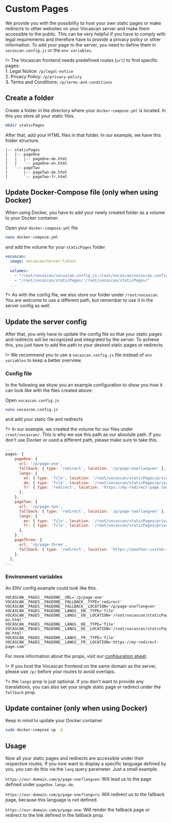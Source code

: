 # Custom Pages

We provide you with the possibility to host your own static pages or make redirects to other websites on your Vocascan
server and make them accessible to the public. This can be very helpful if you have to comply with legal requirements
and therefore have to provide a privacy policy or other information. To add your page to the server, you need to define
them in `vocascan.config.js` or the `env variables`.

!> The Vocascan frontend needs predefined routes (`url`) to find specific pages:</br> 1. Legal Notice:
`/p/legal-notice`</br>2. Privacy Policy: `/p/privacy-policy`</br>3. Terms and Conditions: `/p/terms-and-conditions`

## Create a folder

Create a folder in the directory where your `docker-compose.yml` is located. In this you store all your static files.

```bash
mkdir staticPages
```

After that, add your HTML files in that folder. In our example, we have this folder structure.

```
|-- staticPages
|   |-- pageOne
|   |   |-- pageOne-de.html
|   |   `-- pageOne-en.html
|   `-- pageTwo
|       |-- pageTwo-de.html
|       `-- pageTwo-fr.html
```

## Update Docker-Compose file (only when using Docker)

When using Docker, you have to add your newly created folder as a volume to your Docker container.

Open your `docker-compose.yml` file

```bash
nano docker-compose.yml
```

and add the volume for your `staticPages` folder

```yml
vocascan:
  image: vocascan/server:latest
  ...
  volumes:
    - "/root/vocascan/vocascan.config.js:/root/vocascan/vocascan.config.js:ro"
    - "/root/vocascan/staticPages/:/root/vocascan/staticPages/"
  ...
```

?> As with the config file, we also store our folder under `/root/vocascan`. You are welcome to use a different path,
but remember to use it in the server config as well.

## Update the server config

After that, you only have to update the config file so that your static pages and redirects will be recognized and
integrated by the server. To achieve this, you just have to add the path to your desired static pages or redirects.

!> We recommend you to use a `vocascan.config.js` file instead of `env variables` to keep a better overview.

<!-- tabs:start -->

### **Config file**

In the following we show you an example configuration to show you how it can look like with the files created above:

Open `vocascan.config.js`

```bash
nano vocascan.config.js
```

and add your static file and redirects

?> In our example, we created the volume for our files under `/root/vocascan/`. This is why we use this path as our
absolute path. If you don't use Docker or used a different path, please make sure to take this.

```js
...
pages: {
    pageOne: {
      url: '/p/page-one',
      fallback: { type: 'redirect', location: '/p/page-one?lang=en' },
      langs: {
        en: { type: 'file', location: '/root/vocascan/staticPages/privacy-en.html' },
        de: { type: 'file', location: '/root/vocascan/staticPages/privacy-de.html' },
        fr: { type: 'redirect', location: 'https://my-redirect-page.com'}
      },
    },
    pageTwo: {
      url: '/p/page-two',
      fallback: { type: 'redirect', location: '/p/page-two?lang=en' },
      langs: {
        en: { type: 'file', location: '/root/vocascan/staticPages/privacy-en.html' },
        fr: { type: 'file', location: '/root/vocascan/staticPages/privacy-fr.html' },
      },
    },
    pageThree: {
      url: '/p/page-three',
      fallback: { type: 'redirect', location: 'https://another-custom-redirect' },
    },
  },
...
```

### **Environment variables**

An ENV config example could look like this.

```env
VOCASCAN__PAGES__PAGEONE__URL='/p/page-one'
VOCASCAN__PAGES__PAGEONE__FALLBACK__TYPE='redirect'
VOCASCAN__PAGES__PAGEONE__FALLBACK__LOCATION='/p/page-one?lang=en'
VOCASCAN__PAGES__PAGEONE__LANGS__EN__TYPE='file'
VOCASCAN__PAGES__PAGEONE__LANGS__EN__LOCATION='/root/vocascan/staticPages/privacy-en.html'
VOCASCAN__PAGES__PAGEONE__LANGS__DE__TYPE='file'
VOCASCAN__PAGES__PAGEONE__LANGS__DE__LOCATION='/root/vocascan/staticPages/privacy-de.html'
VOCASCAN__PAGES__PAGEONE__LANGS__FR__TYPE='file'
VOCASCAN__PAGES__PAGEONE__LANGS__FR__LOCATION='https://my-redirect-page.com'

```

<!-- tabs:end -->

For more information about the props, visit our
[configuration sheet](vocascan-server/configuration?id=custom-pages-pages).

!> If you host the Vocascan frontend on the same domain as the server, please use `/p/` before your routes to avoid
overlaps.

?> the `langs` prop is just optional. If you don't want to provide any translations, you can also set your single static
page or redirect under the `fallback` prop.

## Update container (only when using Docker)

Keep in mind to update your Docker container

```bash
sudo docker-compose up -d
```

## Usage

Now all your static pages and redirects are accessible under their respective routes. If you now want to display a
specific language defined by you, you can do this via the `lang` query parameter. Just a small example.

`https://our-domain.com/p/page-one?lang=en`: Will lead us to the page defined under `pageOne.langs.de`.

`https://our-domain.com/p/page-one?lang=ru`: Will redirect us to the fallback page, because this language is not
defined.

`https://our-domain.com/p/page-one`: Will render the fallback page or redirect to the link defined in the fallback prop.

